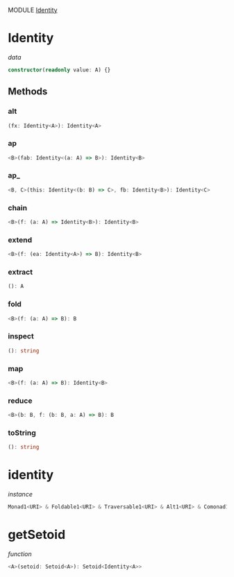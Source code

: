 MODULE [Identity](https://github.com/gcanti/fp-ts/blob/master/src/Identity.ts)
# Identity
*data*
```ts
constructor(readonly value: A) {}
```
## Methods

### alt
```ts
(fx: Identity<A>): Identity<A> 
```
### ap
```ts
<B>(fab: Identity<(a: A) => B>): Identity<B> 
```
### ap_
```ts
<B, C>(this: Identity<(b: B) => C>, fb: Identity<B>): Identity<C> 
```
### chain
```ts
<B>(f: (a: A) => Identity<B>): Identity<B> 
```
### extend
```ts
<B>(f: (ea: Identity<A>) => B): Identity<B> 
```
### extract
```ts
(): A 
```
### fold
```ts
<B>(f: (a: A) => B): B 
```
### inspect
```ts
(): string 
```
### map
```ts
<B>(f: (a: A) => B): Identity<B> 
```
### reduce
```ts
<B>(b: B, f: (b: B, a: A) => B): B 
```
### toString
```ts
(): string 
```
# identity
*instance*
```ts
Monad1<URI> & Foldable1<URI> & Traversable1<URI> & Alt1<URI> & Comonad1<URI> & ChainRec1<URI>
```
# getSetoid
*function*
```ts
<A>(setoid: Setoid<A>): Setoid<Identity<A>>
```